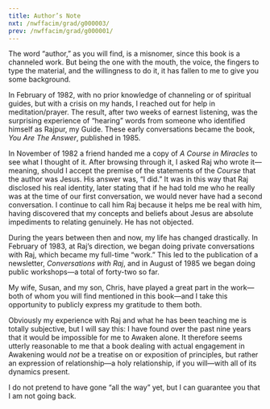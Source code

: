 ```yaml
---
title: Author’s Note 
nxt: /nwffacim/grad/g000003/
prev: /nwffacim/grad/g000001/
---
```


The word “author,” as you will find, is a misnomer, since this book is a
channeled work. But being the one with the mouth, the voice, the fingers
to type the material, and the willingness to do it, it has fallen to me
to give you some background.

In February of 1982, with no prior knowledge of channeling or of
spiritual guides, but with a crisis on my hands, I reached out for help
in meditation/prayer. The result, after two weeks of earnest listening,
was the surprising experience of “hearing” words from someone who
identified himself as Rajpur, my Guide. These early conversations became
the book, *You Are The Answer*, published in 1985.

In November of 1982 a friend handed me a copy of 
*A Course in Miracles* to see what I
thought of it. After browsing through it, I asked Raj who wrote
it—meaning, should I accept the premise of the statements of the *Course*
that the author was Jesus. His answer was, “I did.” It was in this way
that Raj disclosed his real identity, later stating that if he had told
me who he really was at the time of our first conversation, we would
never have had a second conversation. I continue to call him Raj because
it helps me be real with him, having discovered that my concepts and
beliefs about Jesus are absolute impediments to relating genuinely. He
has not objected.

During the years between then and now, my life has changed drastically.
In February of 1983, at Raj’s direction, we began doing private
conversations with Raj, which became my full-time “work.” This led to
the publication of a newsletter, *Conversations with Raj*, and in August
of 1985 we began doing public workshops—a total of forty-two so far.

My wife, Susan, and my son, Chris, have played a great part in the
work—both of whom you will find mentioned in this book—and I take this
opportunity to publicly express my gratitude to them both.

Obviously my experience with Raj and what he has been teaching me is
totally subjective, but I will say this: I have found over the past nine
years that it would be impossible for me to Awaken alone. It therefore
seems utterly reasonable to me that a book dealing with actual
engagement in Awakening would *not* be a treatise on or exposition of
principles, but rather an expression of relationship—a holy
relationship, if you will—with all of its dynamics present.

I do not pretend to have gone “all the way” yet, but I can guarantee you
that I am not going back.

